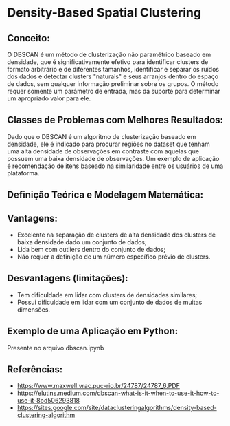 # Density-Based Spatial Clustering

## Conceito:

O DBSCAN é um método de clusterização não paramétrico baseado em densidade, que é significativamente efetivo para identificar clusters de formato arbitrário e de diferentes tamanhos, identificar e separar os ruídos dos dados e detectar clusters "naturais" e seus arranjos dentro do espaço de dados, sem qualquer informação preliminar sobre os grupos. O método requer somente um parâmetro de entrada, mas dá suporte para determinar um apropriado valor para ele.

## Classes de Problemas com Melhores Resultados:

Dado que o DBSCAN é um algoritmo de clusterização baseado em densidade, ele é indicado para procurar regiões no dataset que tenham uma alta densidade de observações em contraste com aquelas que possuem uma baixa densidade de observações. Um exemplo de aplicação é recomendação de itens baseado na similaridade entre os usuários de uma plataforma.

## Definição Teórica e Modelagem Matemática:

## Vantagens:

- Excelente na separação de clusters de alta densidade dos clusters de baixa densidade dado um conjunto de dados;
- Lida bem com outliers dentro do conjunto de dados;
- Não requer a definição de um número específico prévio de clusters.

## Desvantagens (limitações):

- Tem dificuldade em lidar com clusters de densidades similares;
- Possui dificuldade em lidar com um conjunto de dados de muitas dimensões.

## Exemplo de uma Aplicação em Python:

Presente no arquivo dbscan.ipynb

## Referências:

- https://www.maxwell.vrac.puc-rio.br/24787/24787_6.PDF
- https://elutins.medium.com/dbscan-what-is-it-when-to-use-it-how-to-use-it-8bd506293818
- https://sites.google.com/site/dataclusteringalgorithms/density-based-clustering-algorithm
